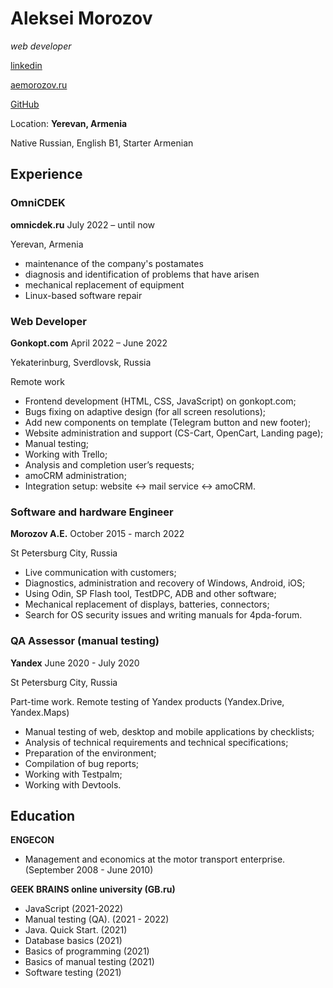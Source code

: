# Aleksei Morozov
*web developer*

[linkedin](https://www.linkedin.com/in/aleksei-morozov-944279239/)

[aemorozov.ru](https://aemorozov.ru/)

[GitHub](https://github.com/aemorozov/)


Location: **Yerevan, Armenia**

Native Russian, English B1, Starter Armenian

## Experience

### OmniCDEK
**omnicdek.ru**
July 2022 – until now

Yerevan, Armenia

* maintenance of the company's postamates
* diagnosis and identification of problems that have arisen
* mechanical replacement of equipment
* Linux-based software repair

### Web Developer
**Gonkopt.com**
April 2022 – June 2022

Yekaterinburg, Sverdlovsk, Russia

Remote work
* Frontend development (HTML, CSS, JavaScript) on gonkopt.com;
* Bugs fixing on adaptive design (for all screen resolutions);
* Add new components on template (Telegram button and new footer);
* Website administration and support (CS-Cart, OpenCart, Landing page);
* Manual testing;
* Working with Trello;
* Analysis and completion user’s requests;
* amoCRM administration;
* Integration setup: website <-> mail service <-> amoCRM.

### Software and hardware Engineer
**Morozov A.E.**
October 2015 - march 2022

St Petersburg City, Russia

* Live communication with customers;
* Diagnostics, administration and recovery of Windows, Android, iOS;
* Using Odin, SP Flash tool, TestDPC, ADB and other software;
* Mechanical replacement of displays, batteries, connectors;
* Search for OS security issues and writing manuals for 4pda-forum.

### QA Assessor (manual testing)
**Yandex**
June 2020 - July 2020

St Petersburg City, Russia

Part-time work. Remote testing of Yandex products (Yandex.Drive, Yandex.Maps)
* Manual testing of web, desktop and mobile applications by checklists;
* Analysis of technical requirements and technical specifications;
* Preparation of the environment;
* Compilation of bug reports;
* Working with Testpalm;
* Working with Devtools.


## Education
**ENGECON**
* Management and economics at the motor transport enterprise. (September 2008 - June 2010)

**GEEK BRAINS online university (GB.ru)**
* JavaScript (2021-2022)
* Manual testing (QA). (2021 - 2022)
* Java. Quick Start. (2021)
* Database basics (2021)
* Basics of programming (2021)
* Basics of manual testing (2021)
* Software testing (2021)